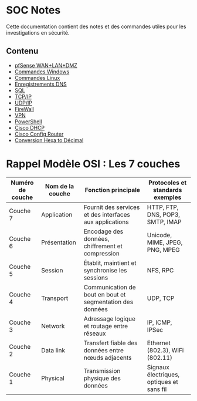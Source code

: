 
# SOC Notes

Cette documentation contient des notes et des commandes utiles pour les investigations en sécurité.

## Contenu

- [pfSense WAN+LAN+DMZ](pfSense/Setup_WAN+LAN+DMZ.md)
- [Commandes Windows](windows/windows_commands.md)
- [Commandes Linux](linux/linux_commands.md)
- [Enregistrements DNS](dns/dns_notes.md)
- [SQL](sql/SQL_Queries.md)
- [TCP/IP](network/Packet&Trames.md)
- [UDP/IP](network/UDP.md)
- [FireWall](network/firewall.md)
- [VPN](network/VPN.md)
- [PowerShell](PowerShell/ps.md)
- [Cisco DHCP](Cisco/DHCP.md)
- [Cisco Config Router](Cisco/Config/Router.md)
- [Conversion Hexa to Décimal](Conversion_Hexa_to_Décimal/Conversion.md)
# Rappel Modèle OSI : Les 7 couches

| Numéro de couche  | Nom de la couche            | Fonction principale                               | Protocoles et standards exemples           |
|-------------------|----------------------------|---------------------------------------------------|--------------------------------------------|
| Couche 7          | Application         | Fournit des services et des interfaces aux applications  | HTTP, FTP, DNS, POP3, SMTP, IMAP           |
| Couche 6          | Présentation        | Encodage des données, chiffrement et compression         | Unicode, MIME, JPEG, PNG, MPEG             |
| Couche 5          | Session             | Établit, maintient et synchronise les sessions           | NFS, RPC                                   |
| Couche 4          | Transport           | Communication de bout en bout et segmentation des données| UDP, TCP                                   |
| Couche 3          | Network             | Adressage logique et routage entre réseaux               | IP, ICMP, IPSec                            |
| Couche 2          | Data link           | Transfert fiable des données entre nœuds adjacents       | Ethernet (802.3), WiFi (802.11)            |
| Couche 1          | Physical            | Transmission physique des données                        | Signaux électriques, optiques et sans fil  |

